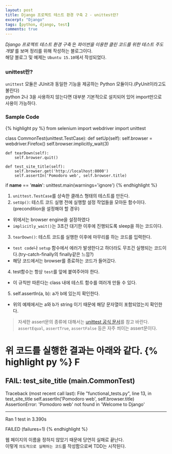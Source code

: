 ```yaml
---
layout: post
title: Django 프로젝트 테스트 환경 구축 2 - unittest란?
excerpt: "Django"
tags: [python, django, test]
comments: true
---
```


*Django 프로젝트 테스트 환경 구축* 은 *파이썬을 이용한 클린 코드를 위한 테스트 주도 개발* 를 보며 정리를 위해 작성하는 블로그이다.  
해당 블로그 및 예제는 `Ubuntu 15.10`에서 작성되었다.  


### unittest란?
`unittest` 모듈은 JUnit과 동일한 기능을 제공하는 Python 모듈이다.(PyUnit이라고도 불린다)  
python 2나 3을 사용하지 않는다면 대부분 기본적으로 설치되어 있어 import만으로 사용이 가능하다.

### Sample Code
{% highlight py %}
from selenium import webdriver
import unittest

class CommonTest(unittest.TestCase):
    def setUp(self):
        self.browser = webdriver.Firefox()
        self.browser.implicitly_wait(3)

    def tearDown(self):
        self.browser.quit()

    def test_site_title(self):
        self.browser.get('http://localhost:8000')
        self.assertIn('Pomodoro web', self.browser.title)

if __name__ == '__main__':
    unittest.main(warnings='ignore')
{% endhighlight %}

1. `unittest.TestCase`를 상속한 클래스 형태의 테스트를 만든다.
2. `setUp()`: 테스트 코드 실행 전에 실행할 설정 작업들을 모아둔 함수이다.(precondition을 설정해야 할 경우)
 * 위에서는 browser engine을 설정하였다
 * `implicitly_wait()`는 3초간 대기한 이후에 진행되도록 sleep을 하는 코드이다.
3. `tearDown()`: 테스트 코드를 실행한 이후에 마무리를 하는 코드를 입력한다.
 * `test code`나 `setup` 함수에서 에러가 발생한다고 하더라도 무조건 실행되는 코드이다.(try-catch-finally의 finally같은 느낌?)
 * 해당 코드에서는 browser를 종료하는 코드가 들어갔다.
4. test함수는 항상 `test`를 앞에 붙여주어야 한다.
 * 이 규칙만 따른다는 class 내에 테스트 함수를 여러개 만들 수 있다.
5. self.assertIn(a, b): a가 b에 있는지 확인한다.
 * 위의 예제에서는 a와 b가 string 이기 때문에 해당 문자열이 포함되었는지 확인한다.

> 자세한 assert문의 종류에 대해서는 [unittest 공식 문서](https://docs.python.org/3/library/unittest.html)를 참고 바란다.  
`assertEqual`, `assertTrue`, `assertFalse` 등은 자주 씌이는 assert문이다.

위 코드를 실행한 결과는 아래와 같다.
{% highlight py %}
F
======================================================================
FAIL: test_site_title (__main__.CommonTest)
----------------------------------------------------------------------
Traceback (most recent call last):
  File "functional_tests.py", line 13, in test_site_title
    self.assertIn('Pomodoro web', self.browser.title)
AssertionError: 'Pomodoro web' not found in 'Welcome to Django'

----------------------------------------------------------------------
Ran 1 test in 3.390s

FAILED (failures=1)
{% endhighlight %}

웹 페이지의 이름을 정하지 않았기 때문에 당연히 실패로 끝난다.  
이렇게 `의도적으로 실패하는 코드`를 작성함으로써 TDD는 시작된다.
